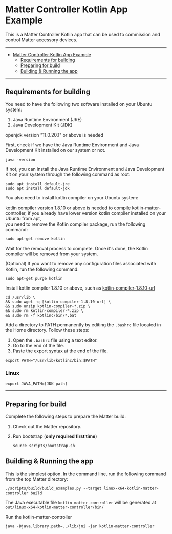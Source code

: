 # Matter Controller Kotlin App Example

This is a Matter Controller Kotlin app that can be used to commission and
control Matter accessory devices.

<hr>

-   [Matter Controller Kotlin App Example](#matter-controller-kotlin-app-example)
    -   [Requirements for building](#requirements-for-building)
    -   [Preparing for build](#preparing-for-build)
    -   [Building & Running the app](#building--running-the-app)

<hr>

## Requirements for building

You need to have the following two software installed on your Ubuntu system:

1. Java Runtime Environment (JRE)
2. Java Development Kit (JDK)

openjdk version "11.0.20.1" or above is needed

First, check if we have the Java Runtime Environment and Java Development Kit
installed on our system or not.

```shell
java -version
```

If not, you can install the Java Runtime Environment and Java Development Kit on
your system through the following command as root:

```
sudo apt install default-jre
sudo apt install default-jdk
```

You also need to install kotlin compiler on your Ubuntu system:

kotlin compiler version 1.8.10 or above is needed to compile
kotlin-matter-controller, if you already have lower version kotlin compiler
installed on your Ubuntu from apt,  
you need to remove the Kotlin compiler package, run the following command:

```shell
sudo apt-get remove kotlin
```

Wait for the removal process to complete. Once it's done, the Kotlin compiler
will be removed from your system.

(Optional) If you want to remove any configuration files associated with Kotlin,
run the following command:

```shell
sudo apt-get purge kotlin
```

Install kotlin compiler 1.8.10 or above, such as
[kotlin-compiler-1.8.10-url](https://github.com/JetBrains/kotlin/releases/download/v1.8.10/kotlin-compiler-1.8.10.zip)

```shell
cd /usr/lib \
&& sudo wget -q [kotlin-compiler-1.8.10-url] \
&& sudo unzip kotlin-compiler-*.zip \
&& sudo rm kotlin-compiler-*.zip \
&& sudo rm -f kotlinc/bin/*.bat
```

Add a directory to PATH permanently by editing the `.bashrc` file located in the
Home directory. Follow these steps:

1. Open the `.bashrc` file using a text editor.
2. Go to the end of the file.
3. Paste the export syntax at the end of the file.

```shell
export PATH="/usr/lib/kotlinc/bin:$PATH"
```

### Linux

```shell
export JAVA_PATH=[JDK path]
```

<hr>

## Preparing for build

Complete the following steps to prepare the Matter build:

1. Check out the Matter repository.

2. Run bootstrap (**only required first time**)

    ```shell
    source scripts/bootstrap.sh
    ```

## Building & Running the app

This is the simplest option. In the command line, run the following command from
the top Matter directory:

```shell
./scripts/build/build_examples.py --target linux-x64-kotlin-matter-controller build
```

The Java executable file `kotlin-matter-controller` will be generated at
`out/linux-x64-kotlin-matter-controller/bin/`

Run the kotlin-matter-controller

```shell
java -Djava.library.path=../lib/jni -jar kotlin-matter-controller
```
